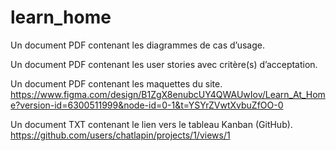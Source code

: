 # learn_home
Un document PDF contenant les diagrammes de cas d’usage.

Un document PDF contenant les user stories avec critère(s) d’acceptation.

Un document PDF contenant les maquettes du site.
https://www.figma.com/design/B1ZgX8enubcUY4QWAUwIov/Learn_At_Home?version-id=6300511999&node-id=0-1&t=YSYrZVwtXvbuZfOO-0

Un document TXT contenant le lien vers le tableau Kanban (GitHub).
https://github.com/users/chatlapin/projects/1/views/1
